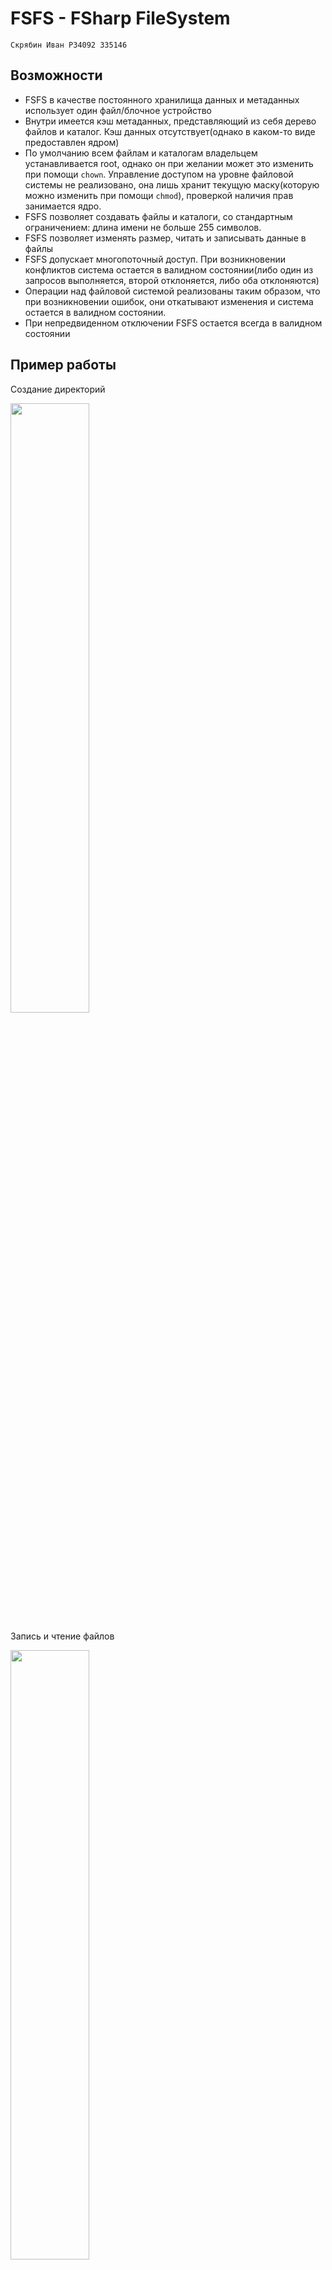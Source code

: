 # FSFS - FSharp FileSystem

`Скрябин Иван P34092 335146`

## Возможности
- FSFS в качестве постоянного хранилища данных и метаданных использует один файл/блочное устройство
- Внутри имеется кэш метаданных, представляющий из себя дерево файлов и каталог. Кэш данных отсутствует(однако в каком-то виде предоставлен ядром)
- По умолчанию всем файлам и каталогам владельцем устанавливается root, однако он при желании может это изменить при помощи `chown`. Управление доступом на уровне файловой системы не реализовано, она лишь хранит текущую маску(которую можно изменить при помощи `chmod`), проверкой наличия прав занимается ядро.
- FSFS позволяет создавать файлы и каталоги, со стандартным ограничением: длина имени не больше 255 символов.
- FSFS позволяет изменять размер, читать и записывать данные в файлы
- FSFS допускает многопоточный доступ. При возникновении конфликтов система остается в валидном состоянии(либо один из запросов выполняется, второй отклоняется, либо оба отклоняются)
- Операции над файловой системой реализованы таким образом, что при возникновении ошибок, они откатывают изменения и система остается в валидном состоянии.
- При непредвиденном отключении FSFS остается всегда в валидном состоянии

## Пример работы

Создание директорий

<img src="https://github.com/user-attachments/assets/a7af5ac3-8ce2-47fa-888f-41632d2c4097" width=50% height=50%>

Запись и чтение файлов

<img src="https://github.com/user-attachments/assets/3c48e028-3baa-4169-b54b-235b59c137db" width=50% height=50%>


[Здесь](https://github.com/Malevrovich/FSharpFS/tree/main/tests/scripts) находятся скрипты, для тестирования

Один из тестовых сценариев. FSFS монтируется в /tmp/fsfs
```bash
dd if=/dev/random of=/tmp/fsfs_test_data bs=4096 count=100

dd if=/tmp/fsfs_test_data of=/tmp/fsfs/small bs=1 count=1
dd if=/tmp/fsfs_test_data of=/tmp/fsfs/small bs=1 count=10
dd if=/tmp/fsfs_test_data of=/tmp/fsfs/small bs=1 count=100
dd if=/tmp/fsfs_test_data of=/tmp/fsfs/small bs=1 count=1000

dd if=/tmp/fsfs_test_data of=/tmp/fsfs_test_cut bs=1 count=1000
cmp /tmp/fsfs/small /tmp/fsfs_test_cut
```
![image](https://github.com/user-attachments/assets/a4b187fe-f18f-4853-8176-12b10717a7e7)

## Как это работает
### Структура файла
Весь файл(блочное устройство) делится на 3 зоны:
1. Метаданные. Зона разбивается на равные по размеру блоки, в каждом блоке хранится одна из записей - метаданные файла, метаданные директории или расширение метаданных файла(поскольку список блоков данных может быть довольно длинным)
```F#
type MetadataDTOBlock =
    | FileDTO of FileMetadataDTO
    | FileExtensionDTO of FileMetadataExtensionDTO
    | DirectoryDTO of DirectoryMetadataDTO
```
2. Строки. Зона разбивается на блоки по 255 байт, в каждом блоке хранится название файла/директории(без пути)
3. Данные. Зона разбивается на блоки по 4096 байт, они предназначены для хранения данных записываемых в файл. Структура метаданных устроена так, что каждый файл ссылается на родительскую директорию, соответственно нет нужды в отдельных блоках хранящих данные о файлах в директории.

### BitmapAllocator
BitmapAllocator - сердце этого проекта. Он используется почти везде.
В частности менеджментом блоков в каждой зоне занимается BitmapAllocator(по одному на каждую зону).

По названию можно догадаться, что это аллокатор, который базируется на битовой маске, в которой 1 означает занятый блок, а 0 - свободный.
В оперативной памяти он представлен классом [BitmapAllocator](https://github.com/Malevrovich/FSharpFS/blob/main/src/FSharpFS/BitmapAllocator.fs#L77), который владеет изменяемым массивом uint64. Аллокатор допускает многопоточный доступ и реализован по принципу lock-free при помощи атомарных операций. Для ускорения работы используются особые битовые операции: поиск первого ненулевого бита и количество ненулевых бит(обе операции на большинстве процессоров представлены одной инструкцией)

BitmapAllocator помимо того, что управляет блоками в зонах, используется в реализации [ObjectPool](https://github.com/Malevrovich/FSharpFS/blob/main/src/FSharpFS/ObjectPool.fs), при помощи которого, в свою очередь, реализован весь многопоточный ввод-вывод(для того, чтобы каждому потоку мог быть предоставлен независимый доступ к файлу)

В файле BitmapAllocator представлен сырым массивом бит. За установку значений отвечает [BitmapAllocatorPersister](https://github.com/Malevrovich/FSharpFS/blob/main/src/FSharpFS/BitmapAllocatorPersistence.fs#L12)
